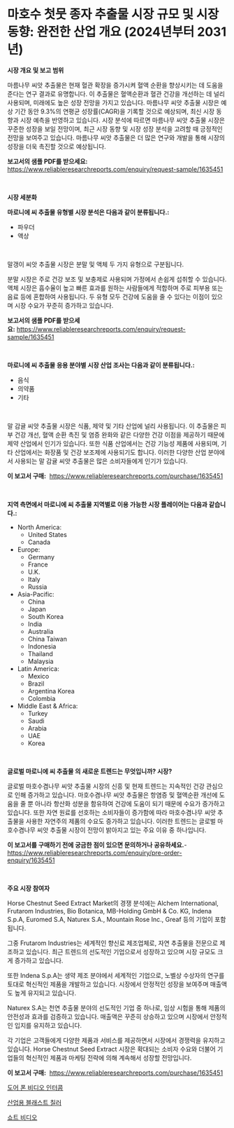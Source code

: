 <p><h1>마호수 첫뭇 종자 추출물 시장 규모 및 시장 동향: 완전한 산업 개요 (2024년부터 2031년)</h1></p><p><strong>시장 개요 및 보고 범위</strong></p>
<p><p>마름나무 씨앗 추출물은 현재 혈관 확장을 증가시켜 혈액 순환을 향상시키는 데 도움을 준다는 연구 결과로 유명합니다. 이 추출물은 혈액순환과 혈관 건강을 개선하는 데 널리 사용되며, 미래에도 높은 성장 전망을 가지고 있습니다. 마름나무 씨앗 추출물 시장은 예상 기간 동안 9.3%의 연평균 성장률(CAGR)을 기록할 것으로 예상되며, 최신 시장 동향과 시장 예측을 반영하고 있습니다. 시장 분석에 따르면 마름나무 씨앗 추출물 시장은 꾸준한 성장을 보일 전망이며, 최근 시장 동향 및 시장 성장 분석을 고려할 때 긍정적인 전망을 보여주고 있습니다. 마름나무 씨앗 추출물은 더 많은 연구와 개발을 통해 시장의 성장을 더욱 촉진할 것으로 예상됩니다.</p></p>
<p><strong>보고서의 샘플 PDF를 받으세요:</strong> <a href="https://www.reliableresearchreports.com/enquiry/request-sample/1635451">https://www.reliableresearchreports.com/enquiry/request-sample/1635451</a></p>
<p>&nbsp;</p>
<p><strong>시장 세분화</strong></p>
<p><strong>마로니에 씨 추출물 유형별 시장 분석은 다음과 같이 분류됩니다.:</strong></p>
<p><ul><li>파우더</li><li>액상</li></ul></p>
<p>&nbsp;</p>
<p><p>말갱이 씨앗 추출물 시장은 분말 및 액체 두 가지 유형으로 구분됩니다. </p><p>분말 시장은 주로 건강 보조 및 보충제로 사용되며 가정에서 손쉽게 섭취할 수 있습니다. 액체 시장은 흡수율이 높고 빠른 효과를 원하는 사람들에게 적합하며 주로 피부용 또는 음료 등에 혼합하여 사용됩니다. 두 유형 모두 건강에 도움을 줄 수 있다는 이점이 있으며 시장 수요가 꾸준히 증가하고 있습니다.</p></p>
<p><strong>보고서의 샘플 PDF를 받으세요:</strong>&nbsp;<a href="https://www.reliableresearchreports.com/enquiry/request-sample/1635451">https://www.reliableresearchreports.com/enquiry/request-sample/1635451</a></p>
<p>&nbsp;</p>
<p><strong> 마로니에 씨 추출물 응용 분야별 시장 산업 조사는 다음과 같이 분류됩니다.:</strong></p>
<p><ul><li>음식</li><li>의약품</li><li>기타</li></ul></p>
<p>&nbsp;</p>
<p><p>말 감귤 씨앗 추출물 시장은 식품, 제약 및 기타 산업에 널리 사용됩니다. 이 추출물은 피부 건강 개선, 혈액 순환 촉진 및 염증 완화와 같은 다양한 건강 이점을 제공하기 때문에 제약 산업에서 인기가 있습니다. 또한 식품 산업에서는 건강 기능성 제품에 사용되며, 기타 산업에서는 화장품 및 건강 보조제에 사용되기도 합니다.  이러한 다양한 산업 분야에서 사용되는 말 감귤 씨앗 추출물은 많은 소비자들에게 인기가 있습니다.</p></p>
<p><strong>이 보고서 구매:</strong>&nbsp; <a href="https://www.reliableresearchreports.com/purchase/1635451">https://www.reliableresearchreports.com/purchase/1635451</a></p>
<p>&nbsp;</p>
<p><strong>지역 측면에서 마로니에 씨 추출물 지역별로 이용 가능한 시장 플레이어는 다음과 같습니다.:</strong></p>
<p><ul>
    <li>
        North America:
        <ul>
            <li>United States</li>
            <li>Canada</li>
        </ul>
    </li>
    <li>
        Europe:
        <ul>
            <li>Germany</li>
            <li>France</li>
            <li>U.K.</li>
            <li>Italy</li>
            <li>Russia</li>
        </ul>
    </li>
    <li>
        Asia-Pacific:
        <ul>
            <li>China</li>
            <li>Japan</li>
            <li>South Korea</li>
            <li>India</li>
            <li>Australia</li>
            <li>China Taiwan</li>
            <li>Indonesia</li>
            <li>Thailand</li>
            <li>Malaysia</li>
        </ul>
    </li>
    <li>
        Latin America:
        <ul>
            <li>Mexico</li>
            <li>Brazil</li>
            <li>Argentina Korea</li>
            <li>Colombia</li>
        </ul>
    </li>
    <li>
        Middle East & Africa:
        <ul>
            <li>Turkey</li>
            <li>Saudi</li>
            <li>Arabia</li>
            <li>UAE</li>
            <li>Korea</li>
        </ul>
    </li>
    </ul></p>
<p>&nbsp;</p>
<p><strong>글로벌 마로니에 씨 추출물 의 새로운 트렌드는 무엇입니까? 시장?</strong></p>
<p><p>글로벌 마호수겸나무 씨앗 추출물 시장의 신흥 및 현재 트렌드는 지속적인 건강 관심으로 인해 증가하고 있습니다. 마호수겸나무 씨앗 추출물은 항염증 및 혈액순환 개선에 도움을 줄 뿐 아니라 항산화 성분을 함유하여 건강에 도움이 되기 때문에 수요가 증가하고 있습니다. 또한 자연 원료를 선호하는 소비자들이 증가함에 따라 마호수겸나무 씨앗 추출물을 사용한 자연주의 제품의 수요도 증가하고 있습니다. 이러한 트렌드는 글로벌 마호수겸나무 씨앗 추출물 시장이 전망이 밝아지고 있는 주요 이유 중 하나입니다.</p></p>
<p><strong>이 보고서를 구매하기 전에 궁금한 점이 있으면 문의하거나 공유하세요.</strong>- <a href="https://www.reliableresearchreports.com/enquiry/pre-order-enquiry/1635451">https://www.reliableresearchreports.com/enquiry/pre-order-enquiry/1635451</a></p>
<p>&nbsp;</p>
<p><strong>주요 시장 참여자</strong></p>
<p><p>Horse Chestnut Seed Extract Market의 경쟁 분석에는 Alchem International, Frutarom Industries, Bio Botanica, MB-Holding GmbH & Co. KG, Indena S.p.A, Euromed S.A, Naturex S.A., Mountain Rose Inc., Greaf 등의 기업이 포함됩니다.</p><p>그중 Frutarom Industries는 세계적인 향신료 제조업체로, 자연 추출물을 전문으로 제조하고 있습니다. 최근 트렌드의 선도적인 기업으로서 성장하고 있으며 시장 규모도 크게 증가하고 있습니다.</p><p>또한 Indena S.p.A는 생약 제조 분야에서 세계적인 기업으로, 노벨상 수상자의 연구를 토대로 혁신적인 제품을 개발하고 있습니다. 시장에서 안정적인 성장을 보여주며 매출액도 높게 유지되고 있습니다.</p><p>Naturex S.A는 천연 추출물 분야의 선도적인 기업 중 하나로, 임상 시험을 통해 제품의 안전성과 효과를 검증하고 있습니다. 매출액은 꾸준히 상승하고 있으며 시장에서 안정적인 입지를 유지하고 있습니다.</p><p>각 기업은 고객들에게 다양한 제품과 서비스를 제공하면서 시장에서 경쟁력을 유지하고 있습니다. Horse Chestnut Seed Extract 시장은 확대되는 소비자 수요와 더불어 기업들의 혁신적인 제품과 마케팅 전략에 의해 계속해서 성장할 전망입니다.</p></p>
<p><strong>이 보고서 구매:</strong>&nbsp;&nbsp;<a href="https://www.reliableresearchreports.com/purchase/1635451">https://www.reliableresearchreports.com/purchase/1635451</a></p>
<p><p><a href="https://github.com/CorEmtymerich56566/Market-Research-Report-List-1/blob/main/16389847170.md">도어 폰 비디오 인터콤</a></p><p><a href="https://github.com/GabrielBlanda5656/Market-Research-Report-List-1/blob/main/38331387169.md">산업용 블래스트 칠러</a></p><p><a href="https://github.com/vsckjg50460/Market-Research-Report-List-1/blob/main/51004947168.md">쇼트 비디오</a></p></p>
